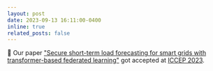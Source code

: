 ```yaml
---
layout: post
date: 2023-09-13 16:11:00-0400
inline: true
related_posts: false
---
```


:tada: Our paper ["Secure short-term load forecasting for smart grids with transformer-based federated learning"](https://doi.org/10.1109/ICCEP57914.2023.10247363) got accepted at [ICCEP 2023](https://www.iccep.net/).
